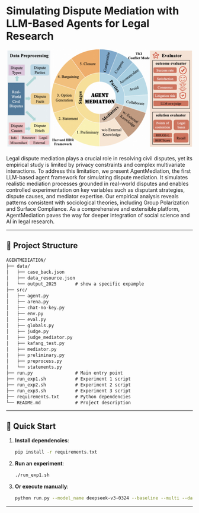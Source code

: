 # 	Simulating Dispute Mediation with LLM-Based Agents for Legal Research

![image-20250514235047045](./img/AgentMediation2.png)

Legal dispute mediation plays a crucial role in resolving civil disputes, yet its empirical study is limited by privacy constraints and complex multivariate interactions. To address this limitation, we present AgentMediation, the first LLM-based agent framework for simulating dispute mediation. It simulates realistic mediation processes grounded in real-world disputes and enables controlled experimentation on key variables such as disputant strategies, dispute causes, and mediator expertise.
Our empirical analysis reveals patterns consistent with sociological theories, including Group Polarization and Surface Compliance. As a comprehensive and extensible platform, AgentMediation paves the way for deeper integration of social science and AI in legal research.

---

## 📁 Project Structure

```
AGENTMEDIATION/
├── data/
│   ├── case_back.json
│   ├── data_resource.json
│   └── output_2025       # show a specific expample
├── src/
│   ├── agent.py
│   ├── arena.py
│   ├── chat-no-key.py
│   ├── env.py
│   ├── eval.py
│   ├── globals.py
│   ├── judge.py
│   ├── judge_mediator.py
│   ├── kafang_test.py
│   ├── mediator.py
│   ├── preliminary.py
│   ├── preprocess.py
│   └── statements.py
├── run.py                # Main entry point
├── run_exp1.sh           # Experiment 1 script
├── run_exp2.sh           # Experiment 2 script
├── run_exp3.sh           # Experiment 3 script
├── requirements.txt      # Python dependencies
└── README.md             # Project description
```

---

## 🚀 Quick Start

1. **Install dependencies**:
   ```bash
   pip install -r requirements.txt
   ```

2. **Run an experiment**:
   ```bash
   ./run_exp1.sh
   ```

3. **Or execute manually**:
   ```bash
   python run.py --model_name deepseek-v3-0324 --baseline --multi --date 2025
   ```

---
